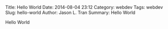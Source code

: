 Title: Hello World
Date: 2014-08-04 23:12
Category: webdev
Tags: webdev
Slug: hello-world
Author: Jason L. Tran
Summary: Hello World

Hello World
